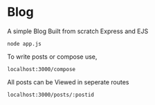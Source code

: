 # Blog

A simple Blog Built from scratch Express and EJS

```
node app.js
```

To write posts or compose use,

```
localhost:3000/compose
```

All posts can be Viewed in seperate routes

```
localhost:3000/posts/:postid
```
